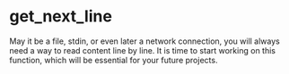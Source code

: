 # get_next_line

May it be a file, stdin, or even later a network connection, you will always need a way to read content line by line.
It is time to start working on this function, which will be essential for your future projects.

